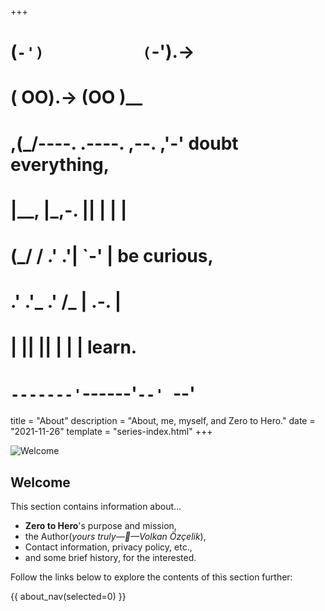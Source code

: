 +++
#   (`-')           (`-').->
#   ( OO).->        (OO )__
# ,(_/----. .----. ,--. ,'-' doubt everything,
# |__,    |\_,-.  ||  | |  |
#  (_/   /    .' .'|  `-'  | be curious,
#  .'  .'_  .'  /_ |  .-.  |
# |       ||      ||  | |  | learn.
# `-------'`------'`--' `--'

title = "About"
description = "About, me, myself, and Zero to Hero."
date = "2021-11-26"
template = "series-index.html"
+++

![Welcome](/images/2024/the-archive.png)

## Welcome

This section contains information about...

* **Zero to Hero**'s purpose and mission,
* the Author(*yours truly—👋—Volkan Özçelik*),
* Contact information, privacy policy, etc.,
* and some brief history, for the interested.

Follow the links below to explore the contents of this section further:

{{ about_nav(selected=0) }}